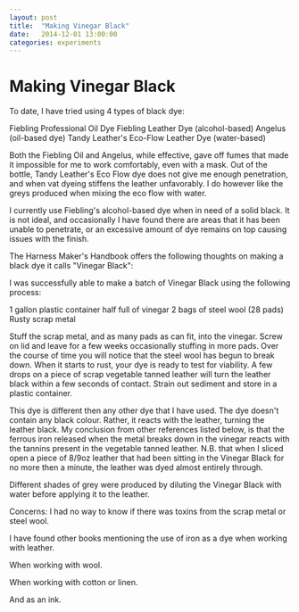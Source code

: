 ```yaml
---
layout: post
title:  "Making Vinegar Black"
date:   2014-12-01 13:00:00
categories: experiments
---
```

# Making Vinegar Black

To date, I have tried using 4 types of black dye:

Fiebling Professional Oil Dye
Fiebling Leather Dye (alcohol-based)
Angelus (oil-based dye)
Tandy Leather's Eco-Flow Leather Dye (water-based)

Both the Fiebling Oil and Angelus, while effective, gave off fumes that made it impossible for me to work comfortably, even with a mask. Out of the bottle, Tandy Leather's Eco Flow dye does not give me enough penetration, and when vat dyeing stiffens the leather unfavorably. I do however like the greys produced when mixing the eco flow with water.

I currently use Fiebling's alcohol-based dye when in need of a solid black. It is not ideal, and occasionally I have found there are areas that it has been unable to penetrate, or an excessive amount of dye remains on top causing issues with the finish.

The Harness Maker's Handbook offers the following thoughts on making a black dye it calls "Vinegar Black":


I was successfully able to make a batch of Vinegar Black using the following process:

1 gallon plastic container half full of vinegar
2 bags of steel wool (28 pads)
Rusty scrap metal

Stuff the scrap metal, and as many pads as can fit, into the vinegar. Screw on lid and leave for a few weeks occasionally stuffing in more pads. Over the course of time you will notice that the steel wool has begun to break down. When it starts to rust, your dye is ready to test for viability. A few drops on a piece of scrap vegetable tanned leather will turn the leather black within a few seconds of contact. Strain out sediment and store in a plastic container.

This dye is different then any other dye that I have used. The dye doesn't contain any black colour. Rather, it reacts with the leather, turning the leather black. My conclusion from other references listed below, is that the ferrous iron released when the metal breaks down in the vinegar reacts with the tannins present in the vegetable tanned leather. N.B. that when I sliced open a piece of 8/9oz leather that had been sitting in the Vinegar Black for no more then a minute, the leather was dyed almost entirely through.


Different shades of grey were produced by diluting the Vinegar Black with water before applying it to the leather.

Concerns:
I had no way to know if there was toxins from the scrap metal or steel wool.

I have found other books mentioning the use of iron as a dye when working with leather.

When working with wool.

When working with cotton or linen.

And as an ink.

<figure>
  <img src="">
  <figcaption></figcaption>
</figure>
